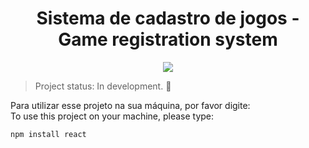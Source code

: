 <h1 align="center"> Sistema de cadastro de jogos - Game registration system</h1>


<p align="center">
<img src="http://img.shields.io/static/v1?label=STATUS&message=EM%20DESENVOLVIMENTO&color=GREEN&style=for-the-badge"/>
</p>

> Project status: In development. :construction:

Para utilizar esse projeto na sua máquina, por favor digite:<br>
To use this project on your machine, please type:

```
npm install react
```
